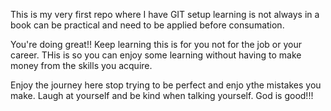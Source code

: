 This is my very first repo where I have GIT setup learning is not always in a book can be practical and need to be applied before consumation. 

You're doing great!! Keep learning this is for you not for the job or your career. THis is so you can enjoy some learning without having to make money from the skills you acquire. 

Enjoy the journey here stop trying to be perfect and enjo ythe mistakes you make. Laugh at yourself and be kind when talking yourself. God is good!!!


